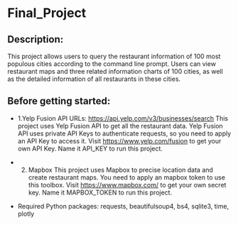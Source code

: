 # Final_Project

Description:
-----------
This project allows users to query the restaurant information of 100 most populous cities according to the command line prompt. Users can view restaurant maps and three related information charts of 100 cities, as well as the detailed information of all restaurants in these cities.

Before getting started:
-----------
* 1.Yelp Fusion API
URLs: https://api.yelp.com/v3/businesses/search
This project uses Yelp Fusion API to get all the restaurant data. Yelp Fusion API uses private API Keys to authenticate requests, so you need to apply an API Key to access it. 
Visit https://www.yelp.com/fusion to get your own API Key. 
Name it API_KEY to run this project.

* 2. Mapbox
This project uses Mapbox to precise location data and create restaurant maps. You need to apply an mapbox token to use this toolbox.
Visit https://www.mapbox.com/ to get your own secret key. 
Name it MAPBOX_TOKEN to run this project.

* Required Python packages:
requests, beautifulsoup4, bs4, sqlite3, time, plotly
